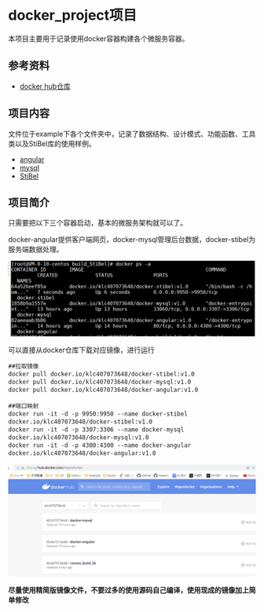 
# docker_project项目

本项目主要用于记录使用docker容器构建各个微服务容器。

## 参考资料

  * [docker hub仓库](https://hub.docker.com/repositories)

## 项目内容

文件位于example下各个文件夹中，记录了数据结构、设计模式、功能函数、工具类以及StiBel库的使用样例。

* [angular](./angular/angular项目部署.md)
* [mysql](./mysql/mysql容器搭建.md)
* [StiBel](./StiBel/StiBel.md)

  
## 项目简介

只需要把以下三个容器启动，基本的微服务架构就可以了。

docker-angular提供客户端网页，docker-mysql管理后台数据，docker-stibel为服务端数据处理。

![docker微服务项目](./images/docker微服务项目.png)

可以直接从docker仓库下载对应镜像，进行运行

```
##拉取镜像
docker pull docker.io/klc407073648/docker-stibel:v1.0
docker pull docker.io/klc407073648/docker-mysql:v1.0
docker pull docker.io/klc407073648/docker-angular:v1.0

##端口映射
docker run -it -d -p 9950:9950 --name docker-stibel docker.io/klc407073648/docker-stibel:v1.0
docker run -it -d -p 3307:3306 --name docker-mysql docker.io/klc407073648/docker-mysql:v1.0
docker run -it -d -p 4300:4300 --name docker-angular docker.io/klc407073648/docker-angular:v1.0
```

![docker仓库](./images/docker仓库.png)

**尽量使用精简版镜像文件，不要过多的使用源码自己编译，使用现成的镜像加上简单修改**
